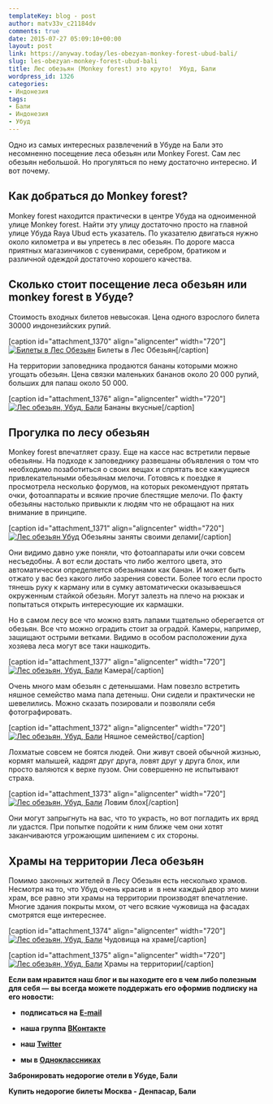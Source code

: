 ```yaml
---
templateKey: blog - post
author: matv33v_c21184dv
comments: true
date: 2015-07-27 05:09:10+00:00
layout: post
link: https://anyway.today/les-obezyan-monkey-forest-ubud-bali/
slug: les-obezyan-monkey-forest-ubud-bali
title: Лес обезьян (Monkey forest) это круто!  Убуд, Бали
wordpress_id: 1326
categories:
- Индонезия
tags:
- Бали
- Индонезия
- Убуд
---
```


Одно из самых интересных развлечений в Убуде на Бали это несомненно посещение леса обезьян или Monkey Forest. Сам лес обезьян небольшой. Но прогуляться по нему достаточно интересно. И вот почему.




<!-- more -->





## Как добраться до Monkey forest?




Monkey forest находится практически в центре Убуда на одноименной улице Monkey forest. Найти эту улицу достаточно просто на главной улице Убуда Raya Ubud есть указатель. По указателю двигаться нужно около километра и вы упретесь в лес обезьян. По дороге масса приятных магазинчиков с сувенирами, серебром, братиком и различной одеждой достаточно хорошего качества.





## Сколько стоит посещение леса обезьян или monkey forest в Убуде?




Стоимость входных билетов невысокая. Цена одного взрослого билета 30000 индонезийских рупий.




[caption id="attachment_1370" align="aligncenter" width="720"][![Билеты в  Лес Обезьян](http://anyway.today/wp-content/uploads/2015/07/image.jpg)](http://anyway.today/wp-content/uploads/2015/07/image.jpg) Билеты в Лес Обезьян[/caption]


На территории заповедника продаются бананы которыми можно угощать обезьян. Цена связки маленьких бананов около 20 000 рупий, больших для папаш около 50 000.




[caption id="attachment_1376" align="aligncenter" width="720"][![Лес обезьян, Убуд, Бали](http://anyway.today/wp-content/uploads/2015/07/IMG_8488.jpg)](http://anyway.today/wp-content/uploads/2015/07/IMG_8488.jpg) Бананы вкусные[/caption]


## Прогулка по лесу обезьян




Monkey forest впечатляет сразу. Еще на кассе нас встретили первые обезьяны. На подходе к заповеднику развешаны объявления о том что необходимо позаботиться о своих вещах и спрятать все кажущиеся привлекательными обезьянам мелочи. Готовясь к поездке я просмотрела несколько форумов, на которых рекомендуют прятать очки, фотоаппараты и всякие прочие блестящие мелочи. По факту обезьяны настолько привыкли к людям что не обращают на них внимание в принципе.




[caption id="attachment_1371" align="aligncenter" width="720"][![Лес обезьян Убуд](http://anyway.today/wp-content/uploads/2015/07/IMG_8532.jpg)](http://anyway.today/wp-content/uploads/2015/07/IMG_8532.jpg) Обезьяны заняты своими делами[/caption]


Они видимо давно уже поняли, что фотоаппараты или очки совсем несъедобны. А вот если достать что либо желтого цвета, это автоматически определяется обезьянами как банан. И может быть отжато у вас без какого либо зазрения совести. Более того если просто тянешь руку к карману или в сумку автоматически оказываешься окруженным стайкой обезьян. Могут залезть на плечо на рюкзак и попытаться открыть интересующие их кармашки.




Но в самом лесу все что можно взять лапами тщательно оберегается от обезьян. Все что можно оградить стоит за оградой. Камеры, например, защищают острыми ветками. Видимо в особом расположении духа хозяева леса могут все таки нашкодить.



[caption id="attachment_1377" align="aligncenter" width="720"][![Лес обезьян, Убуд, Бали](http://anyway.today/wp-content/uploads/2015/07/MG_8521.jpg)](http://anyway.today/wp-content/uploads/2015/07/MG_8521.jpg) Камера[/caption]


Очень много мам обезьян с детенышами. Нам повезло встретить няшное семейство мама папа детеныш. Они сидели и практически не шевелились. Можно сказать позировали и позволяли себя фотографировать.





[caption id="attachment_1372" align="aligncenter" width="720"][![Лес обезьян, Убуд, Бали](http://anyway.today/wp-content/uploads/2015/07/IMG_8525.jpg)](http://anyway.today/wp-content/uploads/2015/07/IMG_8525.jpg) Няшное семейство[/caption]


Лохматые совсем не боятся людей. Они живут своей обычной жизнью, кормят малышей, кадрят друг друга, ловят друг у друга блох, или просто валяются к верхе пузом. Они совершенно не испытывают страха.




[caption id="attachment_1373" align="aligncenter" width="720"][![Лес обезьян, Убуд, Бали](http://anyway.today/wp-content/uploads/2015/07/IMG_8561.jpg)](http://anyway.today/wp-content/uploads/2015/07/IMG_8561.jpg) Ловим блох[/caption]


Они могут запрыгнуть на вас, что то украсть, но вот погладить их вряд ли удастся. При попытке подойти к ним ближе чем они хотят заканчиваются угрожающим шипением с их стороны.





## Храмы на территории Леса обезьян




Помимо законных жителей в Лесу Обезьян есть несколько храмов. Несмотря на то, что Убуд очень красив и  в нем каждый двор это мини храм, все равно эти храмы на территории производят впечатление. Многие здания покрыты мхом, от чего всякие чужовища на фасадах смотрятся еще интереснее.




[caption id="attachment_1374" align="aligncenter" width="720"][![Лес обезьян, Убуд, Бали](http://anyway.today/wp-content/uploads/2015/07/MG_8509.jpg)](http://anyway.today/wp-content/uploads/2015/07/MG_8509.jpg) Чудовища на храме[/caption]

[caption id="attachment_1375" align="aligncenter" width="720"][![Лес обезьян, Убуд, Бали](http://anyway.today/wp-content/uploads/2015/07/MG_8538.jpg)](http://anyway.today/wp-content/uploads/2015/07/MG_8538.jpg) Храмы на территории[/caption]

**Если вам нравится наш блог и вы находите его в чем либо полезным для себя — вы всегда можете поддержать его оформив подписку на его новости:**



	
  * **подписаться на** [**E-mail**](https://feedburner.google.com/fb/a/mailverify?uri=Anywaytoday&amp;loc=en_US)

	
  * **наша группа** [**ВКонтакте**](http://vk.com/public90452188)

	
  * **наш [Twitter](https://twitter.com/TodayAnyway)**

	
  * **мы в [Одноклассниках](http://ok.ru/group/54402107244544)**




**Забронировать недорогие отели в Убуде, Бали**


**Купить недорогие билеты Москва - Денпасар, Бали**

